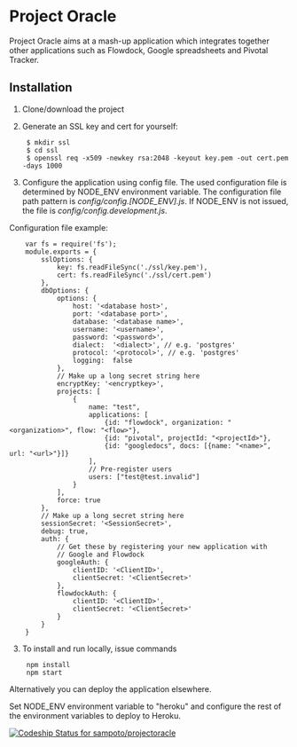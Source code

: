 Project Oracle
============

Project Oracle aims at a mash-up application which integrates together other applications such as Flowdock, Google spreadsheets and Pivotal Tracker.

Installation
------------

1. Clone/download the project
2. Generate an SSL key and cert for yourself:

        $ mkdir ssl
        $ cd ssl
        $ openssl req -x509 -newkey rsa:2048 -keyout key.pem -out cert.pem -days 1000

3. Configure the application using config file.
The used configuration file is determined by NODE_ENV environment variable. The configuration file path pattern is *config/config.[NODE_ENV].js*.
If NODE_ENV is not issued, the file is *config/config.development.js*.

Configuration file example:

        var fs = require('fs');
        module.exports = {
            sslOptions: {
                key: fs.readFileSync('./ssl/key.pem'),
                cert: fs.readFileSync('./ssl/cert.pem')
            },
            dbOptions: {
                options: {
                    host: '<database host>',
                    port: '<database port>',
                    database: '<database name>',
                    username: '<username>',
                    password: '<password>',
                    dialect:  '<dialect>', // e.g. 'postgres'
                    protocol: '<protocol>', // e.g. 'postgres'
                    logging:  false
                },
                // Make up a long secret string here
                encryptKey: '<encryptkey>',
                projects: [
                    {
                        name: "test",
                        applications: [
                            {id: "flowdock", organization: "<organization>", flow: "<flow>"},
                            {id: "pivotal", projectId: "<projectId>"},
                            {id: "googledocs", docs: [{name: "<name>", url: "<url>"}]}
                        ],
                        // Pre-register users
                        users: ["test@test.invalid"]
                    }
                ],
                force: true
            },
            // Make up a long secret string here
            sessionSecret: '<SessionSecret>',
            debug: true,
            auth: {
                // Get these by registering your new application with
                // Google and Flowdock
                googleAuth: {
                    clientID: '<ClientID>',
                    clientSecret: '<ClientSecret>'
                },
                flowdockAuth: {
                    clientID: '<ClientID>',
                    clientSecret: '<ClientSecret>'
                }
            }
        }

3. To install and run locally, issue commands

        npm install
        npm start

Alternatively you can deploy the application elsewhere.

Set NODE_ENV environment variable to "heroku" and configure the rest of the environment variables to deploy to Heroku.

[ ![Codeship Status for sampoto/projectoracle](https://www.codeship.io/projects/fc206f70-1ee3-0132-e461-5e9ca203bed1/status)](https://www.codeship.io/projects/35583)
